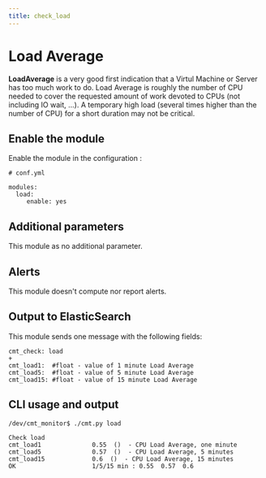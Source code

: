```yaml
---
title: check_load
---
```


# Load Average

**LoadAverage** is a very good first indication that a Virtul Machine or Server has too much work to do. Load Average is roughly the number of CPU needed to cover the requested amount of work devoted to CPUs (not including IO wait, ...). A temporary high load (several times higher than the number of CPU) for a short duration may not be critical.


## Enable the module

Enable the module in the configuration :

    # conf.yml

	modules:
  	  load:
  	     enable: yes

## Additional parameters

This module as no additional parameter.


## Alerts

This module doesn't compute nor report alerts.


## Output to ElasticSearch

This module sends one message with the following fields:

	cmt_check: load
	+
	cmt_load1:  #float - value of 1 minute Load Average
	cmt_load5:  #float - value of 5 minute Load Average
	cmt_load15: #float - value of 15 minute Load Average

## CLI usage and output


	/dev/cmt_monitor$ ./cmt.py load

	Check load 
	cmt_load1              0.55  ()  - CPU Load Average, one minute
	cmt_load5              0.57  ()  - CPU Load Average, 5 minutes
	cmt_load15             0.6  ()  - CPU Load Average, 15 minutes
	OK                     1/5/15 min : 0.55  0.57  0.6


